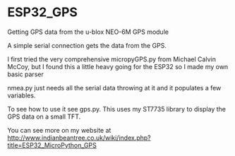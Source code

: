 # ESP32_GPS
Getting GPS data from the u-blox NEO-6M GPS module

A simple serial connection gets the data from the GPS.

I first tried the very comprehensive micropyGPS.py from Michael Calvin McCoy, but I found this a little heavy going for the ESP32 so I made my own basic parser

nmea.py just needs all the serial data throwing at it and it populates a few variables.

To see how to use it see gps.py. This uses my ST7735 library to display the GPS data on a small TFT.

You can see more on my website at http://www.indianbeantree.co.uk/wiki/index.php?title=ESP32_MicroPython_GPS
